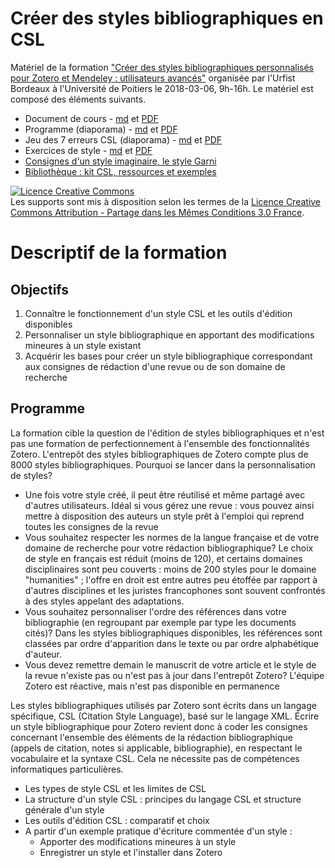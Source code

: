 # Créer des styles bibliographiques en CSL
Matériel de la formation ["Créer des styles bibliographiques personnalisés pour Zotero et Mendeley : utilisateurs avancés"](https://sygefor.reseau-urfist.fr/#!/training/7235/7907/) organisée par l'Urfist Bordeaux à l'Université de Poitiers le 2018-03-06, 9h-16h.
Le matériel est composé des éléments suivants.
* Document de cours - [md](https://github.com/fflamerie/zotero_csl_2018/blob/2018_03/2018_csl_cours.md) et [PDF](https://github.com/fflamerie/zotero_csl_2018/blob/2018_03/2018_csl_cours.pdf)
* Programme (diaporama) - [md](https://github.com/fflamerie/zotero_csl_2018/blob/2018_03/2018_csl_programme.md) et [PDF](https://github.com/fflamerie/zotero_csl_2018/blob/2018_03/2018_csl_programme.pdf)
* Jeu des 7 erreurs CSL (diaporama) - [md](https://github.com/fflamerie/zotero_csl_2018/blob/2018_03/2018_csl_csl_jeu_erreurs.md) et [PDF](https://github.com/fflamerie/zotero_csl_2018/blob/2018_03/2018_csl_csl_jeu_erreurs.pdf)
* Exercices de style - [md](https://github.com/fflamerie/zotero_csl_2018/blob/2018_03/2018_csl_exercices_style.md) et [PDF](https://github.com/fflamerie/zotero_csl_2018/blob/2018_03/2018_csl_exercices_style.pdf)
* [Consignes d'un style imaginaire, le style Garni](https://github.com/fflamerie/zotero_csl_2018/blob/2018_03/2018_03_06_csl_urfist_bx_consignes_garni.pdf)
* [Bibliothèque : kit CSL, ressources et exemples](https://github.com/fflamerie/zotero_csl_2018/blob/2018_03/zotero-csl.rdf)

<a rel="license" href="http://creativecommons.org/licenses/by-sa/3.0/fr/"><img alt="Licence Creative Commons" style="border-width:0" src="https://i.creativecommons.org/l/by-sa/3.0/fr/88x31.png" /></a><br />Les supports sont mis à disposition selon les termes de la <a rel="license" href="http://creativecommons.org/licenses/by-sa/3.0/fr/">Licence Creative Commons Attribution -  Partage dans les Mêmes Conditions 3.0 France</a>.

# Descriptif de la formation
## Objectifs
1. Connaître le fonctionnement d'un style CSL et les outils d'édition disponibles
2. Personnaliser un style bibliographique en apportant des modifications mineures à un style existant
3. Acquérir les bases pour créer un style bibliographique correspondant aux consignes de rédaction d'une revue ou de son domaine de recherche

## Programme
La formation cible la question de l'édition de styles bibliographiques et n'est pas une formation de perfectionnement à l'ensemble des fonctionnalités Zotero. L'entrepôt des styles bibliographiques de Zotero compte plus de 8000 styles bibliographiques. Pourquoi se lancer dans la personnalisation de styles?
* Une fois votre style créé, il peut être réutilisé et même partagé avec d'autres utilisateurs. Idéal si vous gérez une revue : vous pouvez ainsi mettre à disposition des auteurs un style prêt à l'emploi qui reprend toutes les consignes de la revue
* Vous souhaitez respecter les normes de la langue française et de votre domaine de recherche pour votre rédaction bibliographique? Le choix de style en français est réduit (moins de 120), et certains domaines disciplinaires sont peu couverts : moins de 200 styles pour le domaine "humanities" ; l'offre en droit est entre autres peu étoffée par rapport à d'autres disciplines et les juristes francophones sont souvent confrontés à des styles appelant des adaptations.
* Vous souhaitez personnaliser l'ordre des références dans votre bibliographie (en regroupant par exemple par type les documents cités)? Dans les styles bibliographiques disponibles, les références sont classées par ordre d'apparition dans le texte ou par ordre alphabétique d'auteur.
* Vous devez remettre demain le manuscrit de votre article et le style de la revue n'existe pas ou n'est pas à jour dans l'entrepôt Zotero? L'équipe Zotero est réactive, mais n'est pas disponible en permanence

Les styles bibliographiques utilisés par Zotero sont écrits dans un langage spécifique, CSL (Citation Style Language), basé sur le langage XML. Écrire un style bibliographique pour Zotero revient donc à coder les consignes concernant l'ensemble des éléments de la rédaction bibliographique (appels de citation, notes si applicable, bibliographie), en respectant le vocabulaire et la syntaxe CSL. Cela ne nécessite pas de compétences informatiques particulières.

* Les types de style CSL et les limites de CSL
* La structure d'un style CSL : principes du langage CSL et structure générale d'un style
* Les outils d'édition CSL : comparatif et choix
* A partir d'un exemple pratique d'écriture commentée d'un style :
  * Apporter des modifications mineures à un style
  * Enregistrer un style et l'installer dans Zotero
